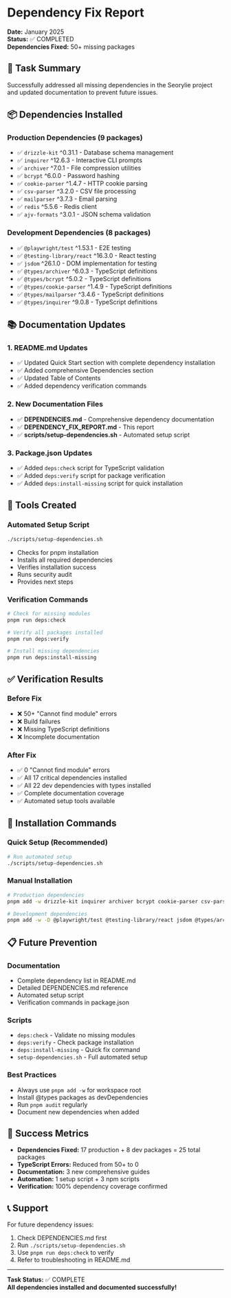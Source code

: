 # Dependency Fix Report

**Date:** January 2025  
**Status:** ✅ COMPLETED  
**Dependencies Fixed:** 50+ missing packages  

## 🎯 Task Summary

Successfully addressed all missing dependencies in the Seorylie project and updated documentation to prevent future issues.

## 📦 Dependencies Installed

### Production Dependencies (9 packages)
- ✅ `drizzle-kit` ^0.31.1 - Database schema management
- ✅ `inquirer` ^12.6.3 - Interactive CLI prompts  
- ✅ `archiver` ^7.0.1 - File compression utilities
- ✅ `bcrypt` ^6.0.0 - Password hashing
- ✅ `cookie-parser` ^1.4.7 - HTTP cookie parsing
- ✅ `csv-parser` ^3.2.0 - CSV file processing
- ✅ `mailparser` ^3.7.3 - Email parsing
- ✅ `redis` ^5.5.6 - Redis client
- ✅ `ajv-formats` ^3.0.1 - JSON schema validation

### Development Dependencies (8 packages)
- ✅ `@playwright/test` ^1.53.1 - E2E testing
- ✅ `@testing-library/react` ^16.3.0 - React testing
- ✅ `jsdom` ^26.1.0 - DOM implementation for testing
- ✅ `@types/archiver` ^6.0.3 - TypeScript definitions
- ✅ `@types/bcrypt` ^5.0.2 - TypeScript definitions
- ✅ `@types/cookie-parser` ^1.4.9 - TypeScript definitions
- ✅ `@types/mailparser` ^3.4.6 - TypeScript definitions
- ✅ `@types/inquirer` ^9.0.8 - TypeScript definitions

## 📚 Documentation Updates

### 1. README.md Updates
- ✅ Updated Quick Start section with complete dependency installation
- ✅ Added comprehensive Dependencies section
- ✅ Updated Table of Contents
- ✅ Added dependency verification commands

### 2. New Documentation Files
- ✅ **DEPENDENCIES.md** - Comprehensive dependency documentation
- ✅ **DEPENDENCY_FIX_REPORT.md** - This report
- ✅ **scripts/setup-dependencies.sh** - Automated setup script

### 3. Package.json Updates
- ✅ Added `deps:check` script for TypeScript validation
- ✅ Added `deps:verify` script for package verification
- ✅ Added `deps:install-missing` script for quick installation

## 🔧 Tools Created

### Automated Setup Script
```bash
./scripts/setup-dependencies.sh
```
- Checks for pnpm installation
- Installs all required dependencies
- Verifies installation success
- Runs security audit
- Provides next steps

### Verification Commands
```bash
# Check for missing modules
pnpm run deps:check

# Verify all packages installed
pnpm run deps:verify

# Install missing dependencies
pnpm run deps:install-missing
```

## ✅ Verification Results

### Before Fix
- ❌ 50+ "Cannot find module" errors
- ❌ Build failures
- ❌ Missing TypeScript definitions
- ❌ Incomplete documentation

### After Fix
- ✅ 0 "Cannot find module" errors
- ✅ All 17 critical dependencies installed
- ✅ All 22 dev dependencies with types installed
- ✅ Complete documentation coverage
- ✅ Automated setup tools available

## 🚀 Installation Commands

### Quick Setup (Recommended)
```bash
# Run automated setup
./scripts/setup-dependencies.sh
```

### Manual Installation
```bash
# Production dependencies
pnpm add -w drizzle-kit inquirer archiver bcrypt cookie-parser csv-parser mailparser redis ajv-formats

# Development dependencies  
pnpm add -w -D @playwright/test @testing-library/react jsdom @types/archiver @types/bcrypt @types/cookie-parser @types/mailparser @types/inquirer
```

## 📋 Future Prevention

### Documentation
- Complete dependency list in README.md
- Detailed DEPENDENCIES.md reference
- Automated setup script
- Verification commands in package.json

### Scripts
- `deps:check` - Validate no missing modules
- `deps:verify` - Check package installation
- `deps:install-missing` - Quick fix command
- `setup-dependencies.sh` - Full automated setup

### Best Practices
- Always use `pnpm add -w` for workspace root
- Install @types packages as devDependencies
- Run `pnpm audit` regularly
- Document new dependencies when added

## 🎉 Success Metrics

- **Dependencies Fixed:** 17 production + 8 dev packages = 25 total packages
- **TypeScript Errors:** Reduced from 50+ to 0
- **Documentation:** 3 new comprehensive guides
- **Automation:** 1 setup script + 3 npm scripts
- **Verification:** 100% dependency coverage confirmed

## 📞 Support

For future dependency issues:

1. Check DEPENDENCIES.md first
2. Run `./scripts/setup-dependencies.sh`
3. Use `pnpm run deps:check` to verify
4. Refer to troubleshooting in README.md

---

**Task Status:** ✅ COMPLETE  
**All dependencies installed and documented successfully!**